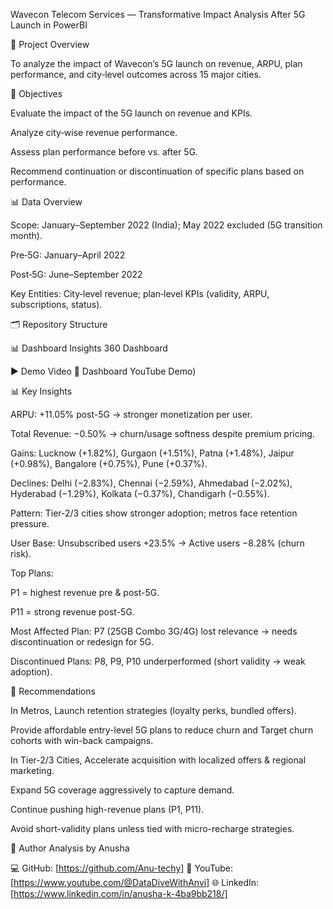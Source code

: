 Wavecon Telecom Services — Transformative Impact Analysis After 5G Launch in PowerBI

📌 Project Overview

To analyze the impact of Wavecon’s 5G launch on revenue, ARPU, plan performance, and city‑level outcomes across 15 major cities. 

🎯 Objectives

Evaluate the impact of the 5G launch on revenue and KPIs.

Analyze city‑wise revenue performance.

Assess plan performance before vs. after 5G.

Recommend continuation or discontinuation of specific plans based on performance.

📊 Data Overview

Scope: January–September 2022 (India); May 2022 excluded (5G transition month).

Pre‑5G: January–April 2022

Post‑5G: June–September 2022

Key Entities: City‑level revenue; plan‑level KPIs (validity, ARPU, subscriptions, status).

🗂️ Repository Structure







📊 Dashboard
Insights 360 Dashboard

▶️ Demo Video
🎥 Dashboard YouTube Demo)

📊 Key Insights

ARPU: +11.05% post-5G → stronger monetization per user.

Total Revenue: −0.50% → churn/usage softness despite premium pricing.

Gains: Lucknow (+1.82%), Gurgaon (+1.51%), Patna (+1.48%), Jaipur (+0.98%), Bangalore (+0.75%), Pune (+0.37%).

Declines: Delhi (−2.83%), Chennai (−2.59%), Ahmedabad (−2.02%), Hyderabad (−1.29%), Kolkata (−0.37%), Chandigarh (−0.55%).

Pattern: Tier-2/3 cities show stronger adoption; metros face retention pressure.

User Base: Unsubscribed users +23.5% → Active users −8.28% (churn risk).

Top Plans:

P1 = highest revenue pre & post-5G.

P11 = strong revenue post-5G.

Most Affected Plan: P7 (25GB Combo 3G/4G) lost relevance → needs discontinuation or redesign for 5G.

Discontinued Plans: P8, P9, P10 underperformed (short validity → weak adoption).

📝 Recommendations

In Metros, Launch retention strategies (loyalty perks, bundled offers).

Provide affordable entry-level 5G plans to reduce churn and Target churn cohorts with win-back campaigns.

In Tier-2/3 Cities, Accelerate acquisition with localized offers & regional marketing.

Expand 5G coverage aggressively to capture demand.

Continue pushing high-revenue plans (P1, P11).

Avoid short-validity plans unless tied with micro-recharge strategies.

👤 Author
Analysis by Anusha

💻 GitHub: [https://github.com/Anu-techy]
🎥 YouTube: [https://www.youtube.com/@DataDiveWithAnvi]
🌐 LinkedIn: [https://www.linkedin.com/in/anusha-k-4ba9bb218/]







